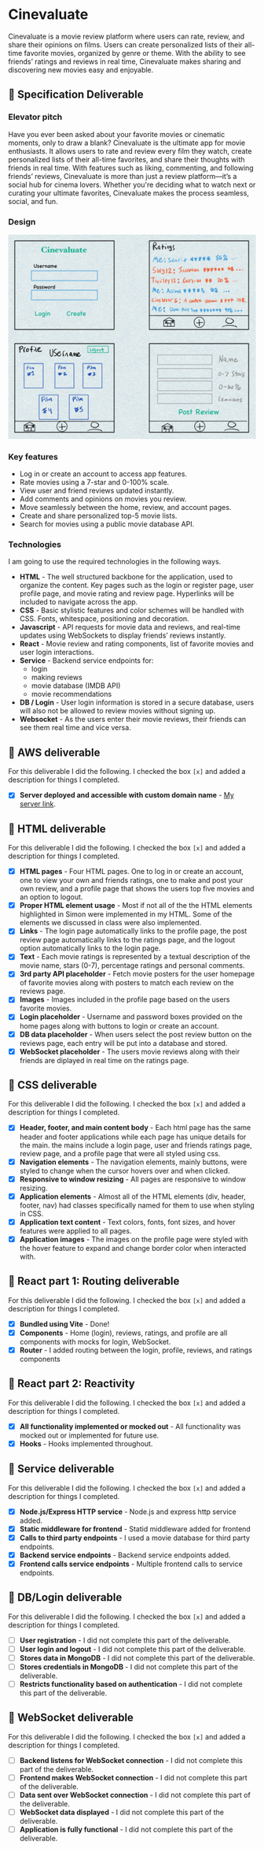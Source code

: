 # Cinevaluate


Cinevaluate is a movie review platform where users can rate, review, and share their opinions on films. Users can create personalized lists of their all-time favorite movies, organized by genre or theme. With the ability to see friends’ ratings and reviews in real time, Cinevaluate makes sharing and discovering new movies easy and enjoyable.


## 🚀 Specification Deliverable


### Elevator pitch
Have you ever been asked about your favorite movies or cinematic moments, only to draw a blank? Cinevaluate is the ultimate app for movie enthusiasts. It allows users to rate and review every film they watch, create personalized lists of their all-time favorites, and share their thoughts with friends in real time. With features such as liking, commenting, and following friends’ reviews, Cinevaluate is more than just a review platform—it’s a social hub for cinema lovers. Whether you're deciding what to watch next or curating your ultimate favorites, Cinevaluate makes the process seamless, social, and fun.


### Design

![Design image](final-design-drawing.jpg)


### Key features

- Log in or create an account to access app features.
- Rate movies using a 7-star and 0-100% scale.
- View user and friend reviews updated instantly.
- Add comments and opinions on movies you review.
- Move seamlessly between the home, review, and account pages.
- Create and share personalized top-5 movie lists.
- Search for movies using a public movie database API.


### Technologies

I am going to use the required technologies in the following ways.

- **HTML** - The well structured backbone for the application, used to organize the content. Key pages such as the login or register page, user profile page, and movie rating and review page. Hyperlinks will be included to navigate across the app.
- **CSS** - Basic stylistic features and color schemes will be handled with CSS. Fonts, whitespace, positioning and decoration.
- **Javascript** - API requests for movie data and reviews, and real-time updates using WebSockets to display friends’ reviews instantly.
- **React** - Movie review and rating components, list of favorite movies and user login interactions.
- **Service** - Backend service endpoints for:
    - login
    - making reviews
    - movie database (IMDB API)
    - movie recommendations
- **DB / Login** - User login information is stored in a secure database, users will also not be allowed to review movies without signing up. 
- **Websocket** - As the users enter their movie reviews, their friends can see them real time and vice versa. 

## 🚀 AWS deliverable

For this deliverable I did the following. I checked the box `[x]` and added a description for things I completed.

- [x] **Server deployed and accessible with custom domain name** - [My server link](https://bubba260webprogramming.click/).

## 🚀 HTML deliverable

For this deliverable I did the following. I checked the box `[x]` and added a description for things I completed.

- [x] **HTML pages** - Four HTML pages. One to log in or create an account, one to view your own and friends ratings, one to make and post your own review, and a profile page that shows the users top five movies and an option to logout. 
- [x] **Proper HTML element usage** - Most if not all of the the HTML elements highlighted in Simon were implemented in my HTML. Some of the elements we discussed in class were also implemented.
- [x] **Links** - The login page automatically links to the profile page, the post review page automatically links to the ratings page, and the logout option automatically links to the login page.
- [x] **Text** -  Each movie ratings is represented by a textual description of the movie name, stars (0-7), percentage ratings and personal comments.
- [x] **3rd party API placeholder** - Fetch movie posters for the user homepage of favorite movies along with posters to match each review on the reviews page.
- [x] **Images** - Images included in the profile page based on the users favorite movies.
- [x] **Login placeholder** - Username and password boxes provided on the home pages along with buttons to login or create an account. 
- [x] **DB data placeholder** - When users select the post review button on the reviews page, each entry will be put into a database and stored.
- [x] **WebSocket placeholder** - The users movie reviews along with their friends are diplayed in real time on the ratings page. 

## 🚀 CSS deliverable

For this deliverable I did the following. I checked the box `[x]` and added a description for things I completed.

- [x] **Header, footer, and main content body** - Each html page has the same header and footer applications while each page has unique details for the main. the mains include a login page, user and friends ratings page, review page, and a profile page that were all styled using css.
- [x] **Navigation elements** - The navigation elements, mainly buttons, were styled to change when the cursor hovers over and when clicked.
- [x] **Responsive to window resizing** - All pages are responsive to window resizing.
- [x] **Application elements** - Almost all of the HTML elements (div, header, footer, nav) had classes specifically named for them to use when styling in CSS.
- [x] **Application text content** - Text colors, fonts, font sizes, and hover features were applied to all pages.
- [x] **Application images** - The images on the profile page were styled with the hover feature to expand and change border color when interacted with.

## 🚀 React part 1: Routing deliverable

For this deliverable I did the following. I checked the box `[x]` and added a description for things I completed.

- [x] **Bundled using Vite** - Done!
- [x] **Components** - Home (login), reviews, ratings, and profile are all components with mocks for login, WebSocket.
- [x] **Router** - I added routing between the login, profile, reviews, and ratings components

## 🚀 React part 2: Reactivity

For this deliverable I did the following. I checked the box `[x]` and added a description for things I completed.

- [x] **All functionality implemented or mocked out** - All functionality was mocked out or implemented for future use.
- [x] **Hooks** - Hooks implemented throughout.

## 🚀 Service deliverable

For this deliverable I did the following. I checked the box `[x]` and added a description for things I completed.

- [x] **Node.js/Express HTTP service** - Node.js and express http service added.
- [x] **Static middleware for frontend** - Statid middleware added for frontend
- [x] **Calls to third party endpoints** - I used a movie database for third party endpoints.
- [x] **Backend service endpoints** - Backend service endpoints added.
- [x] **Frontend calls service endpoints** - Multiple frontend calls to service endpoints. 

## 🚀 DB/Login deliverable

For this deliverable I did the following. I checked the box `[x]` and added a description for things I completed.

- [ ] **User registration** - I did not complete this part of the deliverable.
- [ ] **User login and logout** - I did not complete this part of the deliverable.
- [ ] **Stores data in MongoDB** - I did not complete this part of the deliverable.
- [ ] **Stores credentials in MongoDB** - I did not complete this part of the deliverable.
- [ ] **Restricts functionality based on authentication** - I did not complete this part of the deliverable.

## 🚀 WebSocket deliverable

For this deliverable I did the following. I checked the box `[x]` and added a description for things I completed.

- [ ] **Backend listens for WebSocket connection** - I did not complete this part of the deliverable.
- [ ] **Frontend makes WebSocket connection** - I did not complete this part of the deliverable.
- [ ] **Data sent over WebSocket connection** - I did not complete this part of the deliverable.
- [ ] **WebSocket data displayed** - I did not complete this part of the deliverable.
- [ ] **Application is fully functional** - I did not complete this part of the deliverable.
